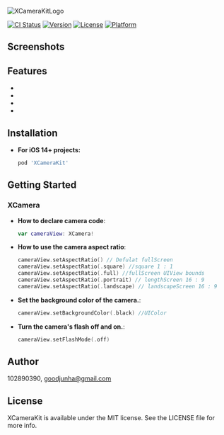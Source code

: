 ![XCameraKitLogo](https://user-images.githubusercontent.com/102890390/232702695-52b2079f-379d-48f1-8b04-702c48306357.png)

[![CI Status](https://img.shields.io/travis/102890390/XCameraKit.svg?style=flat)](https://travis-ci.org/102890390/XCameraKit)
[![Version](https://img.shields.io/cocoapods/v/XCameraKit.svg?style=flat)](https://cocoapods.org/pods/XCameraKit)
[![License](https://img.shields.io/cocoapods/l/XCameraKit.svg?style=flat)](https://cocoapods.org/pods/XCameraKit)
[![Platform](https://img.shields.io/cocoapods/p/XCameraKit.svg?style=flat)](https://cocoapods.org/pods/XCameraKit)

## Screenshots

## Features
- 
-
-
-

## Installation

- **For iOS 14+ projects:**

    ```ruby
    pod 'XCameraKit'
    ```

Getting Started
-----------

### XCamera

- **How to declare camera code**:

    ```swift
    var cameraView: XCamera!
    ```
    
- **How to use the camera aspect ratio**:

    ```swift
    cameraView.setAspectRatio() // Defulat fullScreen
    cameraView.setAspectRatio(.square) //square 1 : 1
    cameraView.setAspectRatio(.full) //fullScreen UIView bounds
    cameraView.setAspectRatio(.portrait) // lengthScreen 16 : 9 
    cameraView.setAspectRatio(.landscape) // landscapeScreen 16 : 9
    ```
    
- **Set the background color of the camera.**:

    ```swift
    cameraView.setBackgroundColor(.black) //UIColor
    ```
 
- **Turn the camera's flash off and on.**:

    ```swift
    cameraView.setFlashMode(.off)
    ```

## Author

102890390, goodjunha@gmail.com

## License

XCameraKit is available under the MIT license. See the LICENSE file for more info.
